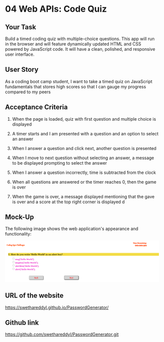 # 04 Web APIs: Code Quiz

## Your Task

Build a timed coding quiz with multiple-choice questions. This app will run in the browser and will feature dynamically updated HTML and CSS powered by JavaScript code. It will have a clean, polished, and responsive user interface. 

## User Story

As a coding boot camp student, I want to take a timed quiz on JavaScript fundamentals that stores high scores so that I can gauge my progress compared to my peers

## Acceptance Criteria

1. When the page is loaded, quiz with first question and multiple choice is displayed 

2. A timer starts and I am presented with a question and an option to select an answer 

3. When I answer a question and click next, another question is presented 

4. When I move to next question without selecting an answer, a message to be displayed prompting to select the answer 

5. When I answer a question incorrectly, time is subtracted from the clock

6. When all questions are answered or the timer reaches 0, then the game is over

7. When the game is over, a message displayed mentioning that the gave is over and a score at the top right corner is displayed d

## Mock-Up

The following image shows the web application's appearance and functionality:

![Quiz App](./assets/quiz-app.png)

## URL of the website 
https://swethareddyl.github.io/PasswordGenerator/  

## Github link 
https://github.com/swethareddyl/PasswordGenerator.git

